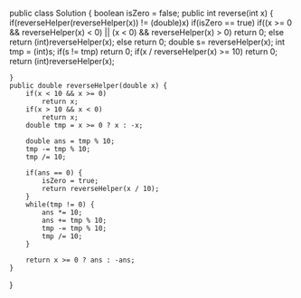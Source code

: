 public class Solution {
    boolean isZero = false;
    public int reverse(int x) {
        if(reverseHelper(reverseHelper(x)) != (double)x)
            if(isZero == true)
                if((x >= 0 && reverseHelper(x) < 0) || (x < 0) && reverseHelper(x) > 0)
                    return 0;
                else
                    return (int)reverseHelper(x);
            else
                return 0;
        double s= reverseHelper(x);
        int tmp = (int)s;
        if(s != tmp)
            return 0;
        if(x / reverseHelper(x) >= 10)
            return 0;
        return (int)reverseHelper(x);
        
    }
    public double reverseHelper(double x) {
        if(x < 10 && x >= 0)
            return x;
        if(x > 10 && x < 0)
            return x;
        double tmp = x >= 0 ? x : -x;
        
        double ans = tmp % 10;
        tmp -= tmp % 10;
        tmp /= 10;
        
        if(ans == 0) {
            isZero = true;
            return reverseHelper(x / 10);
        }
        while(tmp != 0) {
            ans *= 10;
            ans += tmp % 10;
            tmp -= tmp % 10;
            tmp /= 10;
        }
        
        return x >= 0 ? ans : -ans;
    }
}
